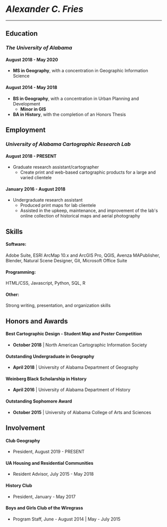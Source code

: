 # *Alexander C. Fries*
---

## Education

### *The University of Alabama*

#### August 2018 - May 2020
* **MS in Geography**, with a concentration in Geographic Information Science

#### August 2014 - May 2018
* **BS in Geography**, with a concentration in Urban Planning and Development
	* **Minor in GIS**
* **BA in History**, with the completion of an Honors Thesis


## Employment

### *University of Alabama Cartographic Research Lab*

#### August 2018 - PRESENT
* Graduate research assistant/cartographer
	* Create print and web-based cartographic products for a large and varied clientele

#### January 2016 - August 2018
* Undergraduate research assistant
	* Produced print maps for lab clientele
	* Assisted in the upkeep, maintenance, and improvement of the lab's online collection of historical maps and aerial photography


## Skills

#### Software:
Adobe Suite, ESRI ArcMap 10.x and ArcGIS Pro, QGIS, Avenza MAPublisher, Blender, Natural Scene Designer, Git, Microsoft Office Suite

#### Programming:
HTML/CSS, Javascript, Python, SQL, R

#### Other:
Strong writing, presentation, and organization skills


## Honors and Awards

#### Best Cartographic Design - Student Map and Poster Competition
* **October 2018** &#124; North American Cartographic Information Society

#### Outstanding Undergraduate in Geography
* **April 2018** &#124; University of Alabama Department of Geography

#### Weinberg Black Scholarship in History
* **April 2016** &#124; University of Alabama Department of History

#### Outstanding Sophomore Award
* **October 2015** &#124; University of Alabama College of Arts and Sciences


## Involvement

#### Club Geography
* President, August 2019 - PRESENT

#### UA Housing and Residential Communities
* Resident Advisor, July 2015 - May 2018

#### History Club
* President, January - May 2017

#### Boys and Girls Club of the Wiregrass
* Program Staff, June - August 2014 &#124; May - July 2015

